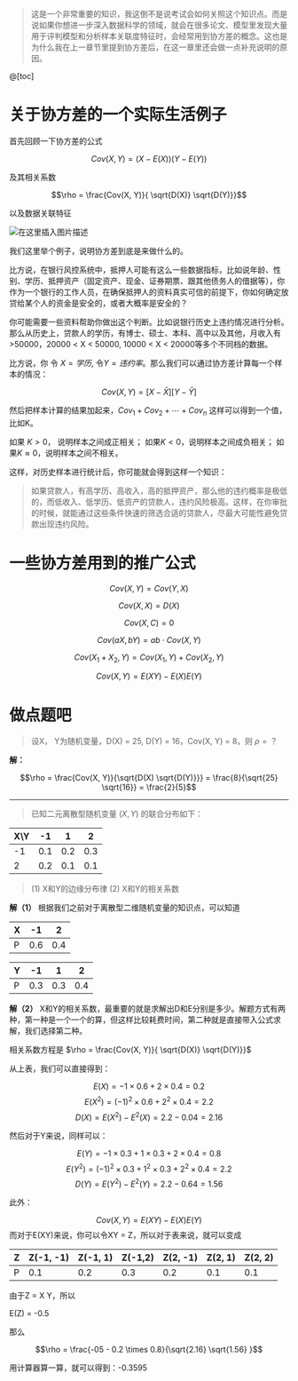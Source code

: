 > 这是一个非常重要的知识，我这倒不是说考试会如何关照这个知识点。而是说如果你想进一步深入数据科学的领域，就会在很多论文、模型里发现大量用于评判模型和分析样本关联度特征时，会经常用到协方差的概念。这也是为什么我在上一章节里提到协方差后，在这一章里还会做一点补充说明的原因。

@[toc]

# 关于协方差的一个实际生活例子

首先回顾一下协方差的公式

$$Cov(X, Y) = (X - E(X))(Y - E(Y))$$

及其相关系数

$$\rho = \frac{Cov(X, Y)}{ \sqrt{D(X)} \sqrt{D(Y)}}$$

以及数据关联特征

![在这里插入图片描述](https://img-blog.csdnimg.cn/13c6d571a45a44edaa3e102511b92e15.png?x-oss-process=image/watermark,type_ZmFuZ3poZW5naGVpdGk,shadow_10,text_aHR0cHM6Ly9ibG9nLmNzZG4ubmV0L3BvaXNvbmNocnk=,size_16,color_FFFFFF,t_70#pic_center)

我们这里举个例子，说明协方差到底是来做什么的。

比方说，在银行风控系统中，抵押人可能有这么一些数据指标，比如说年龄、性别、学历、抵押资产（固定资产、现金、证券期票、跟其他债务人的借据等），你作为一个银行的工作人员，在确保抵押人的资料真实可信的前提下，你如何确定放贷给某个人的资金是安全的，或者大概率是安全的？


你可能需要一些资料帮助你做出这个判断。比如说银行历史上违约情况进行分析。那么从历史上，贷款人的学历，有博士、硕士、本科、高中以及其他，月收入有>50000，20000 < X < 50000, 10000 <  X < 20000等多个不同档的数据。

比方说，你 令 $X = 学历$, 令$Y = 违约率$。那么我们可以通过协方差计算每一个样本的情况：

$$Cov(X, Y) = [X - \bar{X}] [Y - \bar{Y}]$$

然后把样本计算的结果加起来，$Cov_1 + Cov_2 + \cdots + Cov_n$ 这样可以得到一个值，比如K。

如果 $K > 0$， 说明样本之间成正相关；
如果$K < 0$，说明样本之间成负相关；
如果$K \approx 0$，说明样本之间不相关。

这样，对历史样本进行统计后，你可能就会得到这样一个知识：

> 如果贷款人，有高学历、高收入，高的抵押资产，那么他的违约概率是极低的，而低收入、低学历、低资产的贷款人，违约风险极高。这样，在你审批的时候，就能通过这些条件快速的筛选合适的贷款人，尽最大可能性避免贷款出现违约风险。


# 一些协方差用到的推广公式

$$Cov(X, Y) = Cov(Y, X)$$

$$Cov(X, X) = D(X)$$

$$Cov(X, C) = 0$$

$$Cov(aX, bY) = ab \cdot Cov(X, Y)$$

$$Cov(X_1 + X_2, Y) = Cov(X_1, Y) + Cov(X_2 , Y)$$

$$Cov(X,Y)=E(XY)−E(X)E(Y)$$


# 做点题吧
>  设X， Y为随机变量，D(X) = 25, D(Y) = 16，Cov(X, Y) = 8，则 $\rho = ？$

**解：**

$$\rho = \frac{Cov(X, Y)}{\sqrt{D(X) \sqrt{D(Y)}}} = \frac{8}{\sqrt{25} \sqrt{16}} = \frac{2}{5}$$

----

> 已知二元离散型随机变量 $(X, Y)$ 的联合分布如下：

X\Y |  -1 | 1 | 2 
----|---|---|---
-1   | 0.1  | 0.2 | 0.3
2   | 0.2  | 0.1 | 0.1
> (1) X和Y的边缘分布律
> (2) X和Y的相关系数

**解（1）** 根据我们之前对于离散型二维随机变量的知识点，可以知道

X | -1 |  2
--|---|----
P |  0.6 | 0.4

Y | -1 | 1  | 2
--|---|---|---
P | 0.3 | 0.3 | 0.4


**解（2）** X和Y的相关系数，最重要的就是求解出D和E分别是多少。解题方式有两种，第一种是一个一个的算，但这样比较耗费时间，第二种就是直接带入公式求解，我们选择第二种。

相关系数方程是 $\rho = \frac{Cov(X, Y)}{ \sqrt{D(X)} \sqrt{D(Y)}}$

从上表，我们可以直接得到：

$$E(X) = -1 \times 0.6 + 2 \times 0.4 = 0.2$$
$$E(X^2) = (-1)^2 \times 0.6 + 2^2 \times 0.4 = 2.2$$
$$D(X) = E(X^2) - E^2(X) = 2.2 - 0.04 = 2.16$$

然后对于Y来说，同样可以：

$$E(Y) = -1 \times 0.3 + 1 \times 0.3 + 2 \times 0.4 = 0.8$$
$$E(Y^2) = (-1)^2 \times 0.3 + 1^2 \times 0.3 + 2^2 \times 0.4 = 2.2$$
$$D(Y) = E(Y^2) - E^2(Y) = 2.2 - 0.64 = 1.56$$

此外：

$$Cov(X, Y) = E(XY) - E(X)E(Y)$$ 而对于E(XY)来说，你可以令XY = Z，所以对于表来说，就可以变成

Z  |  Z(-1, -1) | Z(-1, 1) | Z(-1,2)  | Z(2, -1) | Z(2, 1) | Z(2, 2)
---|----------|--------|--------|---------|--------|--------
P  | 0.1           | 0.2       | 0.3        | 0.2         | 0.1       | 0.1

由于Z = X Y，所以

E(Z) = -0.5

那么 

$$\rho = \frac{-05 - 0.2 \times 0.8}{\sqrt{2.16} \sqrt{1.56} }$$

用计算器算一算，就可以得到：-0.3595
